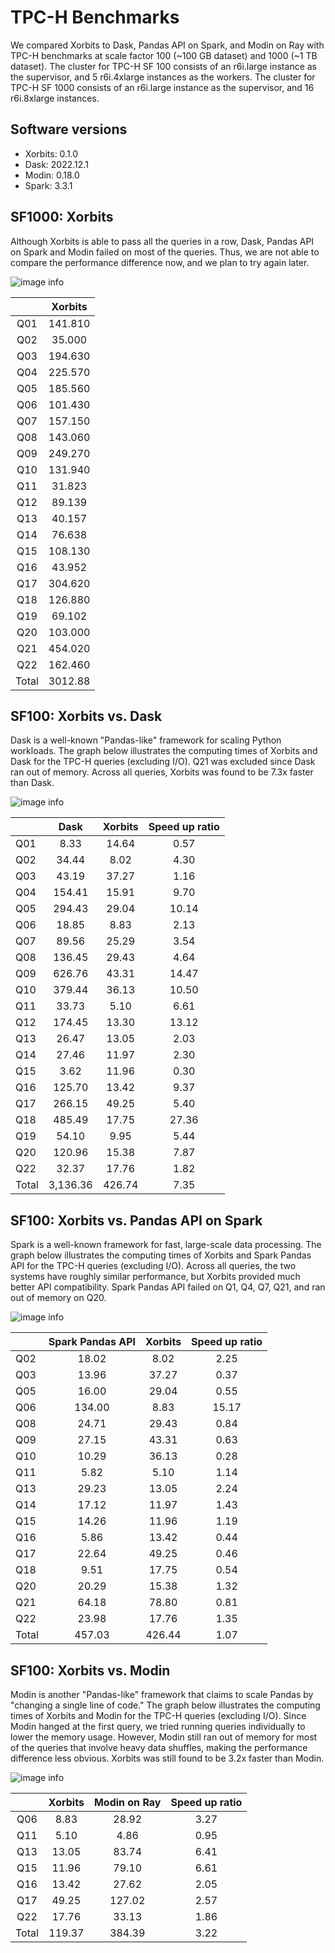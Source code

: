# TPC-H Benchmarks
We compared Xorbits to Dask, Pandas API on Spark, and Modin on Ray with TPC-H benchmarks at scale
factor 100 (~100 GB dataset) and 1000 (~1 TB dataset). The cluster for TPC-H SF 100 consists of an
r6i.large instance as the supervisor, and 5 r6i.4xlarge instances as the workers. The cluster for
TPC-H SF 1000 consists of an r6i.large instance as the supervisor, and 16 r6i.8xlarge instances.



## Software versions
- Xorbits: 0.1.0
- Dask: 2022.12.1
- Modin: 0.18.0
- Spark: 3.3.1

## SF1000: Xorbits
Although Xorbits is able to pass all the queries in a row, Dask, Pandas API on Spark and Modin 
failed on most of the queries. Thus, we are not able to compare the performance difference now, and
we plan to try again later.

![image info](https://xorbits.io/res/xorbits_1t.png)

|     |  Xorbits  |
|:---:|:---------:|
| Q01 |  141.810  |
| Q02 |   35.000  |
| Q03 |  194.630  |
| Q04 |  225.570  |
| Q05 |  185.560  |
| Q06 |  101.430  |
| Q07 |  157.150  |
| Q08 |  143.060  |
| Q09 |  249.270  |
| Q10 |  131.940  |
| Q11 |   31.823  |
| Q12 |   89.139  |
| Q13 |   40.157  |
| Q14 |   76.638  |
| Q15 |  108.130  |
| Q16 |   43.952  |
| Q17 |  304.620  |
| Q18 |  126.880  |
| Q19 |   69.102  |
| Q20 |  103.000  |
| Q21 |  454.020  |
| Q22 |  162.460  |
|Total|  3012.88  |

## SF100: Xorbits vs. Dask
Dask is a well-known "Pandas-like" framework for scaling Python workloads. The graph below 
illustrates the computing times of Xorbits and Dask for the TPC-H queries (excluding I/O). Q21 was 
excluded since Dask ran out of memory. Across all queries, Xorbits was found to be 7.3x faster than
Dask.

![image info](https://xorbits.io/res/benchmark_dask.png)

|       |   Dask   | Xorbits | Speed up ratio |
|-------|:--------:|:-------:|:--------------:|
| Q01   |   8.33   |  14.64  |      0.57      |
| Q02   |   34.44  |   8.02  |      4.30      |
| Q03   |   43.19  |  37.27  |      1.16      |
| Q04   |  154.41  |  15.91  |      9.70      |
| Q05   |  294.43  |  29.04  |      10.14     |
| Q06   |   18.85  |   8.83  |      2.13      |
| Q07   |   89.56  |  25.29  |      3.54      |
| Q08   |  136.45  |  29.43  |      4.64      |
| Q09   |  626.76  |  43.31  |      14.47     |
| Q10   |  379.44  |  36.13  |      10.50     |
| Q11   |   33.73  |   5.10  |      6.61      |
| Q12   |  174.45  |  13.30  |      13.12     |
| Q13   |   26.47  |  13.05  |      2.03      |
| Q14   |   27.46  |  11.97  |      2.30      |
| Q15   |   3.62   |  11.96  |      0.30      |
| Q16   |  125.70  |  13.42  |      9.37      |
| Q17   |  266.15  |  49.25  |      5.40      |
| Q18   |  485.49  |  17.75  |      27.36     |
| Q19   |   54.10  |   9.95  |      5.44      |
| Q20   |  120.96  |  15.38  |      7.87      |
| Q22   |   32.37  |  17.76  |      1.82      |
| Total | 3,136.36 |  426.74 |      7.35      |

## SF100:  Xorbits vs. Pandas API on Spark
Spark is a well-known framework for fast, large-scale data processing. The graph below illustrates
the computing times of Xorbits and Spark Pandas API for the TPC-H queries (excluding I/O). Across
all queries, the two systems have roughly similar performance, but Xorbits provided much better API
compatibility. Spark Pandas API failed on Q1, Q4, Q7, Q21, and ran out of memory on Q20.

![image info](https://xorbits.io/res/benchmark_spark.png)

|       | Spark Pandas API | Xorbits | Speed up ratio |
|-------|:----------------:|:-------:|:--------------:|
| Q02   |       18.02      |   8.02  |      2.25      |
| Q03   |       13.96      |  37.27  |      0.37      |
| Q05   |       16.00      |  29.04  |      0.55      |
| Q06   |      134.00      |   8.83  |      15.17     |
| Q08   |       24.71      |  29.43  |      0.84      |
| Q09   |       27.15      |  43.31  |      0.63      |
| Q10   |       10.29      |  36.13  |      0.28      |
| Q11   |       5.82       |   5.10  |      1.14      |
| Q13   |       29.23      |  13.05  |      2.24      |
| Q14   |       17.12      |  11.97  |      1.43      |
| Q15   |       14.26      |  11.96  |      1.19      |
| Q16   |       5.86       |  13.42  |      0.44      |
| Q17   |       22.64      |  49.25  |      0.46      |
| Q18   |       9.51       |  17.75  |      0.54      |
| Q20   |       20.29      |  15.38  |      1.32      |
| Q21   |       64.18      |  78.80  |      0.81      |
| Q22   |       23.98      |  17.76  |      1.35      |
| Total |      457.03      |  426.44 |      1.07      |

## SF100:  Xorbits vs. Modin
Modin is another "Pandas-like" framework that claims to scale Pandas by "changing a single line of
code." The graph below illustrates the computing times of Xorbits and Modin for the TPC-H queries
(excluding I/O). Since Modin hanged at the first query, we tried running queries individually to 
lower the memory usage. However, Modin still ran out of memory for most of the queries that involve
heavy data shuffles, making the performance difference less obvious. Xorbits was still found to be
3.2x faster than Modin.

![image info](https://xorbits.io/res/benchmark_modin.png)

|       |  Xorbits  | Modin on Ray | Speed up ratio |
|:-----:|:---------:|:------------:|:--------------:|
|  Q06  |    8.83   |     28.92    |      3.27      |
|  Q11  |    5.10   |     4.86     |      0.95      |
|  Q13  |   13.05   |     83.74    |      6.41      |
|  Q15  |   11.96   |     79.10    |      6.61      |
|  Q16  |   13.42   |     27.62    |      2.05      |
|  Q17  |   49.25   |    127.02    |      2.57      |
|  Q22  |   17.76   |     33.13    |      1.86      |
| Total |   119.37  |    384.39    |      3.22      |
